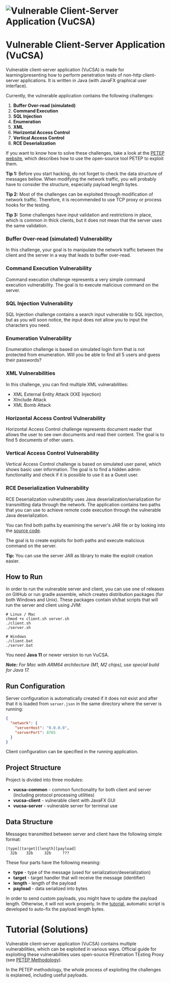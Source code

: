 # ![Vulnerable Client-Server Application (VuCSA)](http://vucsa.warxim.com/img/logo.png)
# Vulnerable Client-Server Application (VuCSA)
Vulnerable client-server application (VuCSA) is made for learning/presenting
how to perform penetration tests of non-http client-server applications.
It is written in Java (with JavaFX graphical user interface).

Currently, the vulnerable application contains the following challenges:

1. **Buffer Over-read (simulated)**
2. **Command Execution**
3. **SQL Injection**
4. **Enumeration**
5. **XML**
6. **Horizontal Access Control**
7. **Vertical Access Control**
8. **RCE Deserialization**

If you want to know how to solve these challenges, take a look at the [PETEP website](https://petep.warxim.com/methodology/), 
which describes how to use the open-source tool PETEP to exploit them.

**Tip 1:** Before you start hacking, do not forget to check the data structure of messages bellow. 
When modifying the network traffic, you will probably have to consider the structure, 
especially payload length bytes.

**Tip 2:** Most of the challenges can be exploited through modification of network traffic.
Therefore, it is recommended to use TCP proxy or process hooks for the testing.

**Tip 3:** Some challenges have input validation and restrictions in place, which is common in thick clients, 
but it does not mean that the server uses the same validation.

### Buffer Over-read (simulated) Vulnerability
In this challenge, your goal is to manipulate the network traffic between the client and the server in a way
that leads to buffer over-read.

### Command Execution Vulnerability
Command execution challenge represents a very simple command execution vulnerability.
The goal is to execute malicious command on the server. 

### SQL Injection Vulnerability
SQL Injection challenge contains a search input vulnerable to SQL injection, 
but as you will soon notice, the input does not allow you to input the characters you need.

### Enumeration Vulnerability
Enumeration challenge is based on simulated login form that is not protected from enumeration.
Will you be able to find all 5 users and guess their passwords?

### XML Vulnerabilities
In this challenge, you can find multiple XML vulnerabilities:
- XML External Entity Attack (XXE Injection)
- XInclude Attack
- XML Bomb Attack

### Horizontal Access Control Vulnerability
Horizontal Access Control challenge represents document reader that allows the user to see 
own documents and read their content. 
The goal is to find 5 documents of other users.

### Vertical Access Control Vulnerability
Vertical Access Control challenge is based on simulated user panel, which shows basic user 
information. The goal is to find a hidden admin functionality and check if it is possible 
to use it as a Guest user.

### RCE Deserialization Vulnerability
RCE Deserialization vulnerability uses Java deserialization/serialization for transmitting data through the network.
The application contains two paths that you can use to achieve remote code execution through 
the vulnerable Java deserialization. 

You can find both paths by examining the server's JAR file 
or by looking into the [source code](vucsa-server/src/main/java/com/warxim/vucsa/server/challenge/rcedeserialization).

The goal is to create exploits for both paths and execute malicious command on the server.

**Tip:** You can use the server JAR as library to make the exploit creation easier.

## How to Run
In order to run the vulnerable server and client, you can use one of releases on GitHub
or run gradle assemble, which creates distribution packages (for both Windows and Unix).
These packages contain sh/bat scripts that will run the server and client using JVM:

```shell
# Linux / Mac
chmod +x client.sh server.sh
./client.sh
./server.sh

# Windows
./client.bat
./server.bat
```

You need **Java 11** or newer version to run VuCSA.

***Note:** For Mac with ARM64 architecture (M1, M2 chips), use special build for Java 17.*

## Run Configuration
Server configuration is automatically created if it does not exist 
and after that it is loaded from `server.json` in the same directory where the server is running:
```json
{
  "network": {
    "serverHost": "0.0.0.0",
    "serverPort": 8765
  }
}
```

Client configuration can be specified in the running application.

## Project Structure
Project is divided into three modules:
- **vucsa-common** - common functionality for both client and server (including protocol processing utilities)
- **vucsa-client** - vulnerable client with JavaFX GUI
- **vucsa-server** - vulnerable server for terminal use

## Data Structure
Messages transmitted between server and client have the following simple format:

    [type][target][length][payload]
      32b    32b     32b     ???

These four parts have the following meaning:
- **type** - type of the message (used for serialization/deserialization)
- **target** - target handler that will receive the message (identifier)
- **length** - length of the payload
- **payload** - data serialized into bytes

In order to send custom payloads, you might have to update the payload length. 
Otherwise, it will not work properly. In the [tutorial](https://petep.warxim.com/methodology/analysis/), 
automatic script is developed to auto-fix the payload length bytes.

# Tutorial (Solutions)
Vulnerable client-server application (VuCSA) contains multiple vulnerabilities,
which can be exploited in various ways. Official guide for exploiting these vulnerabilities
uses open-source PEnetration TEsting Proxy (see [PETEP Methodology](https://petep.warxim.com/methodology/)).

In the PETEP methodology, the whole process of exploiting the challenges is explained,
including useful payloads.
